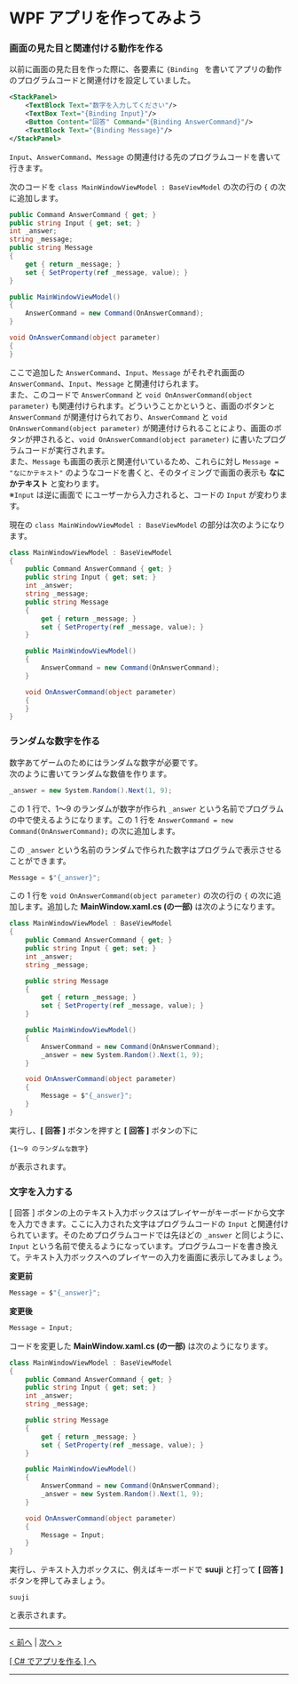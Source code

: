 # WPF アプリを作ってみよう

### 画面の見た目と関連付ける動作を作る

以前に画面の見た目を作った際に、各要素に ```{Binding ``` を書いてアプリの動作のプログラムコードと関連付けを設定していました。
```xml
<StackPanel>
    <TextBlock Text="数字を入力してください"/>
    <TextBox Text="{Binding Input}"/>
    <Button Content="回答" Command="{Binding AnswerCommand}"/>
    <TextBlock Text="{Binding Message}"/>
</StackPanel>
```
```Input```、```AnswerCommand```、```Message``` の関連付ける先のプログラムコードを書いて行きます。

次のコードを ```class MainWindowViewModel : BaseViewModel``` の次の行の ```{``` の次に追加します。
```cs
public Command AnswerCommand { get; }
public string Input { get; set; }
int _answer;
string _message;
public string Message
{
    get { return _message; }
    set { SetProperty(ref _message, value); }
}

public MainWindowViewModel()
{
    AnswerCommand = new Command(OnAnswerCommand);
}

void OnAnswerCommand(object parameter)
{
}
```
ここで追加した ```AnswerCommand```、```Input```、```Message``` がそれぞれ画面の ```AnswerCommand```、```Input```、```Message``` と関連付けられます。  
また、このコードで ```AnswerCommand``` と ```void OnAnswerCommand(object parameter)``` も関連付けられます。どういうことかというと、画面のボタンと ```AnswerCommand``` が関連付けられており、```AnswerCommand``` と ```void OnAnswerCommand(object parameter)``` が関連付けられることにより、画面のボタンが押されると、```void OnAnswerCommand(object parameter)``` に書いたプログラムコードが実行されます。  
また、```Message``` も画面の表示と関連付いているため、これらに対し ```Message = "なにかテキスト"``` のようなコードを書くと、そのタイミングで画面の表示も **なにかテキスト** と変わります。  
※```Input``` は逆に画面で **<TextBox>** にユーザーから入力されると、コードの ```Input``` が変わります。  

現在の ```class MainWindowViewModel : BaseViewModel``` の部分は次のようになります。
```cs
class MainWindowViewModel : BaseViewModel
{
    public Command AnswerCommand { get; }
    public string Input { get; set; }
    int _answer;
    string _message;
    public string Message
    {
        get { return _message; }
        set { SetProperty(ref _message, value); }
    }

    public MainWindowViewModel()
    {
        AnswerCommand = new Command(OnAnswerCommand);
    }

    void OnAnswerCommand(object parameter)
    {
    }
}
```

### ランダムな数字を作る

数字あてゲームのためにはランダムな数字が必要です。  
次のように書いてランダムな数値を作ります。
```cs
_answer = new System.Random().Next(1, 9);
```
この 1 行で、1～9 のランダムが数字が作られ ```_answer``` という名前でプログラムの中で使えるようになります。この 1 行を ```AnswerCommand = new Command(OnAnswerCommand);``` の次に追加します。  

この ```_answer``` という名前のランダムで作られた数字はプログラムで表示させることができます。
```cs
Message = $"{_answer}";
```
この 1 行を ```void OnAnswerCommand(object parameter)``` の次の行の ```{``` の次に追加します。追加した **MainWindow.xaml.cs (の一部)** は次のようになります。  
```cs
class MainWindowViewModel : BaseViewModel
{
    public Command AnswerCommand { get; }
    public string Input { get; set; }
    int _answer;
    string _message;

    public string Message
    {
        get { return _message; }
        set { SetProperty(ref _message, value); }
    }

    public MainWindowViewModel()
    {
        AnswerCommand = new Command(OnAnswerCommand);
        _answer = new System.Random().Next(1, 9);
    }

    void OnAnswerCommand(object parameter)
    {
        Message = $"{_answer}";
    }
}
```
実行し、**[ 回答 ]** ボタンを押すと **[ 回答 ]** ボタンの下に
```
{1～9 のランダムな数字}
```
が表示されます。

### 文字を入力する

[ 回答 ] ボタンの上のテキスト入力ボックスはプレイヤーがキーボードから文字を入力できます。ここに入力された文字はプログラムコードの ```Input``` と関連付けられています。そのためプログラムコードでは先ほどの ```_answer``` と同じように、 ```Input``` という名前で使えるようになっています。プログラムコードを書き換えて。テキスト入力ボックスへのプレイヤーの入力を画面に表示してみましょう。  

**変更前**
```cs
Message = $"{_answer}";
```

**変更後**  
```cs
Message = Input;
```

コードを変更した **MainWindow.xaml.cs (の一部)** は次のようになります。  
```cs
class MainWindowViewModel : BaseViewModel
{
    public Command AnswerCommand { get; }
    public string Input { get; set; }
    int _answer;
    string _message;

    public string Message
    {
        get { return _message; }
        set { SetProperty(ref _message, value); }
    }

    public MainWindowViewModel()
    {
        AnswerCommand = new Command(OnAnswerCommand);
        _answer = new System.Random().Next(1, 9);
    }

    void OnAnswerCommand(object parameter)
    {
        Message = Input;
    }
}
```
実行し、テキスト入力ボックスに、例えばキーボードで **suuji** と打って **[ 回答 ]** ボタンを押してみましょう。
```
suuji
```
と表示されます。

<hr />

[< 前へ](./textbook02.md) | [次へ >](./textbook04.md)  

[[ C# でアプリを作る ] へ](../../textbook/practice.md)
<hr />
